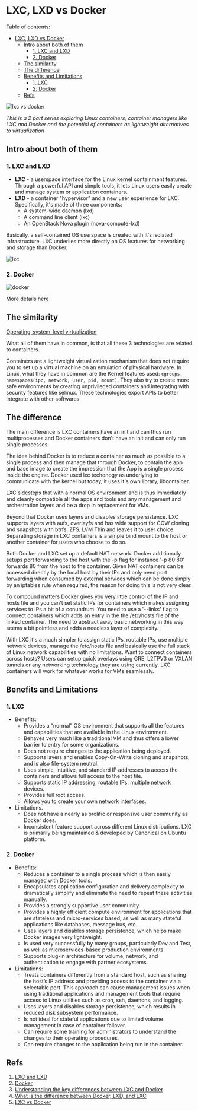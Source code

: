 # LXC, LXD vs Docker

Table of contents:

- [LXC, LXD vs Docker](#lxc-lxd-vs-docker)
  - [Intro about both of them](#intro-about-both-of-them)
    - [1. LXC and LXD](#1-lxc-and-lxd)
    - [2. Docker](#2-docker)
  - [The similarity](#the-similarity)
  - [The difference](#the-difference)
  - [Benefits and Limitations](#benefits-and-limitations)
    - [1. LXC](#1-lxc)
    - [2. Docker](#2-docker-1)
  - [Refs](#refs)

![lxc vs docker ](http://i.stack.imgur.com/a5Neb.png)

_This is a 2 part series exploring Linux containers, container managers like LXC and Docker and the potential of containers as lightweight alternatives to virtualization_

## Intro about both of them

### 1. LXC and LXD

- **LXC** - a userspace interface for the Linux kernel containment features. Through a powerful API and simple tools, it lets Linux users easily create and manage system or application containers.
- **LXD** - a container "hypervisor" and a new user experience for LXC. Specifically, it's made of three components:
  - A system-wide daemon (lxd)
  - A command line client (lxc)
  - An OpenStack Nova plugin (nova-compute-lxd)

Basically, a self-contained OS userspace is created with it's isolated infrastructure. LXC underlies more directly on OS features for networking and storage than Docker.

![lxc](https://s3-ap-southeast-1.amazonaws.com/kipalog.com/lxc_architecture.png_3isdyqn10m)

### 2. Docker

![docker](http://zdnet2.cbsistatic.com/hub/i/r/2014/08/18/fe54db15-26bc-11e4-8c7f-00505685119a/thumbnail/770x578/4b06faaa09dee31dff99105f4951fe15/docker-libcontainer-unities-linux-container-powers.png)

More details [here](#)

## The similarity

[Operating-system-level virtualization](https://en.wikipedia.org/wiki/Operating-system-level_virtualization)

What all of them have in common, is that all these 3 technologies are related to containers.

Containers are a lightweight virtualization mechanism that does not require you to set up a virtual machine on an emulation of physical hardware. In Linux, what they have in common are the Kernel features used: `cgroups, namespaces(ipc, network, user, pid, mount)`. They also try to create more safe environments by creating unprivileged containers and integrating with security features like selinux. These technologies export APIs to better integrate with other softwares.

## The difference

The main difference is LXC containers have an init and can thus run multiprocesses and Docker containers don't have an init and can only run single processes.

The idea behind Docker is to reduce a container as much as possible to a single process and then manage that through Docker, to contain the app and base image to create the impression that the App is a single process inside the engine. Docker used lxc techonogy as underlying to communicate with the kernel but today, it uses it´s own library, libcontainer.

LXC sidesteps that with a normal OS environment and is thus immediately and cleanly compatible all the apps and tools and any management and orchestration layers and be a drop in replacement for VMs.

Beyond that Docker uses layers and disables storage persistence. LXC supports layers with aufs, overlayfs and has wide support for COW cloning and snapshots with btrfs, ZFS, LVM Thin and leaves it to user choice. Separating storage in LXC containers is a simple bind mount to the host or another container for users who choose to do so.

Both Docker and LXC set up a default NAT network. Docker additionally setups port forwarding to the host with the -p flag for instance '-p 80:80' forwards 80 from the host to the container. Given NAT containers can be accessed directly by the local host by their IPs and only need port forwarding when consumed by external services which can be done simply by an iptables rule when required, the reason for doing this is not very clear.

To compound matters Docker gives you very little control of the IP and hosts file and you can't set static IPs for containers which makes assigning services to IPs a bit of a conundrum. You need to use a '--links' flag to connect containers which adds an entry in the the /etc/hosts file of the linked container. The need to abstract away basic networking in this way seems a bit pointless and adds a needless layer of complexity.

With LXC it's a much simpler to assign static IPs, routable IPs, use multiple network devices, manage the /etc/hosts file and basically use the full stack of Linux network capabilities with no limitations. Want to connect containers across hosts? Users can setup quick overlays using GRE, L2TPV3 or VXLAN tunnels or any networking technology they are using currently. LXC containers will work for whatever works for VMs seamlessly.

## Benefits and Limitations

### 1. LXC

- Benefits:
  - Provides a “normal” OS environment that supports all the features and capabilities that are available in the Linux environment.
  - Behaves very much like a traditional VM and thus offers a lower barrier to entry for some organizations.
  - Does not require changes to the application being deployed.
  - Supports layers and enables Copy-On-Write cloning and snapshots, and is also file-system neutral.
  - Uses simple, intuitive, and standard IP addresses to access the containers and allows full access to the host file.
  - Supports static IP addressing, routable IPs, multiple network devices.
  - Provides full root access.
  - Allows you to create your own network interfaces.
- Limitations.
  - Does not have a nearly as prolific or responsive user community as Docker does.
  - Inconsistent feature support across different Linux distributions. LXC is primarily being maintained & developed by Canonical on Ubuntu platform.

### 2. Docker

- Benefits:
  - Reduces a container to a single process which is then easily managed with Docker tools.
  - Encapsulates application configuration and delivery complexity to dramatically simplify and eliminate the need to repeat these activities manually.
  - Provides a strongly supportive user community.
  - Provides a highly efficient compute environment for applications that are stateless and micro-services based, as well as many stateful applications like databases, message bus, etc.
  - Uses layers and disables storage persistence, which helps make Docker images very lightweight.
  - Is used very successfully by many groups, particularly Dev and Test, as well as microservices-based production environments.
  - Supports plug-in architecture for volume, network, and authentication to engage with partner ecosystems.
- Limitations:
  - Treats containers differently from a standard host, such as sharing the host’s IP address and providing access to the container via a selectable port. This approach can cause management issues when using traditional applications and management tools that require access to Linux utilities such as cron, ssh, daemons, and logging.
  - Uses layers and disables storage persistence, which results in reduced disk subsystem performance.
  - Is not ideal for stateful applications due to limited volume management in case of container failover.
  - Can require some training for administrators to understand the changes to their operating procedures.
  - Can require changes to the application being run in the container.

## Refs

1. [LXC and LXD](https://linuxcontainers.org/)
2. [Docker](http://www.docker.com/)
3. [Understanding the key differences between LXC and Docker](https://www.flockport.com/lxc-vs-docker/)
4. [What is the difference between Docker, LXD, and LXC](http://unix.stackexchange.com/questions/254956/what-is-the-difference-between-docker-lxd-and-lxc)
5. [LXC vs Docker](https://robinsystems.com/blog/linux-containers-comparison-lxc-docker/)
